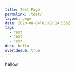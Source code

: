 ```yaml
---
title: Test Page
permalink: /test/
layout: page
date: 2020-08-04T01:02:24.535Z
tags:
  - test
  - test
  - test
desc: hello
overidesub: true
---
```

hellow